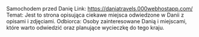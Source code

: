 Samochodem przed Danię
Link: https://daniatravels.000webhostapp.com/
Temat: Jest to strona opisująca ciekawe miejsca odwiedzone w Danii z opisami i zdjęciami.
Odbiorca: Osoby zainteresowane Danią i miejscami, które warto odwiedzić oraz planujące wycieczkę do tego kraju.
